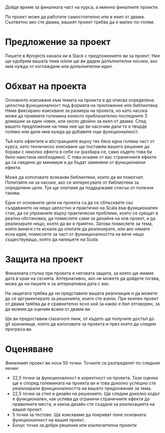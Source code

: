 Дойде време за финалната част на курса, а именно финалните проекти.

По проект може да работите самостоятелно или в екип от двама. Съответно ако сте двама, вашият проект трябва да е малко по-голям.

# Предложение за проект

Пишете в #projects канала ни в Slack с предложението ви за проект. Ние ще одобрим вашата тема и/или ще ви дадем допълнителни носоки, ако има нужда от изглаждане или допълнителни идеи.

# Обхват на проекта

Основното изискване към темата на проекта е да описва определена цялостна функционалност под формата на приложение или библиотека. Няма фиксирано изискване за размера на проекта, но като насока може да приемете големина колкото приблизително последните 3 домашни за един човек, или около двойно за екип от двама. След вашето предложение на тема ние ще ви насочим дали то е твърде голямо или дали има нужда да добавите още функционалност.

Тъй като ефектите и абстракциите върху тях бяха една голяма част от курса, като техническо изискване ще поставим вашето решение да борави с няколко ефекта в себе си (разбира се, само където това би било наистина необходимо). С това искаме от вас страничните ефекти да са сведени до минимум и да бъдат заменени от функционални ефекти.

Може да използвате всякакви библиотеки, които да ви помогнат. Попитайте ни за насоки, ако се интересувате от библиотеки за определени цели. Тук ще опитаме да поддържаме списък от полезни такива.

Едни от основните цели на проекта са да се сблъсквате със създаването на нещо цялостно и практично на Scala във функционален стил, да се упражните върху практически проблеми, които се срещат в реална обстановка, да помислите сами за дизайна на нов проект, и да реализирате нещо, което да ви е приятно. Затова помислете за тема, която винаги сте искали да опитате да реализирате, или ако нямате ясна идея, помислете за част от функицоналността на вече нещо съществуващо, която да напишете на Scala.

# Защита на проект

Финалната стъпка при проекта е неговата защита, за която ще имаме дата в края на сесията. Алтернативно, ако не можете да дойдете тогава, може да ни пишете и за алтернативна дата с вас.

На защитата трябва да ни представите вашата реализация и да можете да се аргументирате за решенията, които сте взели. При екипен проект от двама трябва да е сравнително ясно кой за какво е бил отговорен, за да можем да оценим всеки от двама ви.

Ще ви предоставим classroom линк, от където ще получите достъп до git хранилище, което да използвате за проекта и през което да следим прогреса ви.

# Оценяване

Финалният проект ви носи 50 точки. Точките се разпределят по следния начин:

* 22,5 точки за функционалност и коректност на проекта. Тази оценка ще е според големината на проекта ви и това доколко успешно сте реализирали функционалността на вашето предложение за тема.
* 22,5 точки за стил и дизайн на решението. Ще следим доколко кодът е функционален, как успява да ограничи страничните ефекти до правилните места, и какъв дизайн сте създали за реализацията на вашия проект.
* 5 точки за тестове. Ще изискваме да покриват поне основната функционалност на вашия проект.
* Бонус точки за добри решения или изключителни проекти
